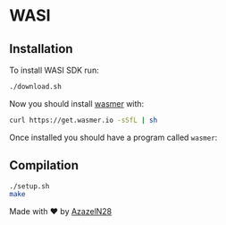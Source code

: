 # WASI

## Installation

To install WASI SDK run:

```sh
./download.sh
```

Now you should install [wasmer](https://docs.wasmer.io/ecosystem/wasmer/getting-started) with:

```sh
curl https://get.wasmer.io -sSfL | sh
```

Once installed you should have a program called `wasmer`:

## Compilation

```sh
./setup.sh
make
```

Made with :heart: by [AzazelN28](https://github.com/azazeln28)
